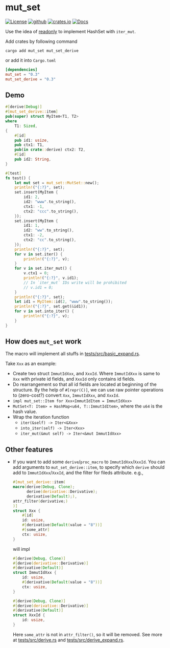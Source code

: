 # mut_set

[![License](https://img.shields.io/badge/License-MIT-blue.svg)](https://opensource.org/licenses/MIT)
[![github](https://img.shields.io/badge/repo-main-blue?logo=github)](https://github.com/zao111222333/mut_set)
[![crates.io](https://shields.io/crates/v/mut_set.svg?style=flat-square&label=crates.io)](https://crates.io/crates/mut_set)
[![Docs](https://docs.rs/mut_set/badge.svg)](https://docs.rs/mut_set)

Use the idea of [readonly](https://crates.io/crates/readonly) to implement HashSet with `iter_mut`.

Add crates by following command

``` shell
cargo add mut_set mut_set_derive
```

or add it into `Cargo.toml`

```toml
[dependencies]
mut_set = "0.3"
mut_set_derive = "0.3"
```

## Demo

``` rust
#[derive(Debug)]
#[mut_set_derive::item]
pub(super) struct MyItem<T1, T2>
where
    T1: Sized,
{
    #[id]
    pub id1: usize,
    pub ctx1: T1,
    pub(in crate::derive) ctx2: T2,
    #[id]
    pub id2: String,
}

#[test]
fn test() {
    let mut set = mut_set::MutSet::new();
    println!("{:?}", set);
    set.insert(MyItem {
        id1: 2,
        id2: "www".to_string(),
        ctx1: -1,
        ctx2: "ccc".to_string(),
    });
    set.insert(MyItem {
        id1: 1,
        id2: "ww".to_string(),
        ctx1: -2,
        ctx2: "cc".to_string(),
    });
    println!("{:?}", set);
    for v in set.iter() {
        println!("{:?}", v);
    }
    for v in set.iter_mut() {
        v.ctx1 = 0;
        println!("{:?}", v.id1);
        // In `iter_mut` IDs write will be prohibited
        // v.id1 = 0;
    }
    println!("{:?}", set);
    let id1 = MyItem::id(2, "www".to_string());
    println!("{:?}", set.get(&id1));
    for v in set.into_iter() {
        println!("{:?}", v);
    }
}
```

## How does `mut_set` work

The macro will implement all stuffs in [tests/src/basic_expand.rs](tests/src/basic_expand.rs).

Take `Xxx` as an example:

+ Create two struct `ImmutIdXxx`, and `XxxId`. Where `ImmutIdXxx` is same to `Xxx` with private id fields, and `XxxId` only contains id fields.
+ Do rearrangement so that all id fields are located at beginning of the structure. By the help of `#[repr(C)]`, we can use raw pointer operations to (zero-cost?) convert `Xxx`, `ImmutIdXxx`, and `XxxId`.
+ `impl mut_set::Item for Xxx<ImmutIdItem = ImmutIdXxx>`
+ `MutSet<T: Item> = HashMap<u64, T::ImmutIdItem>`, where the `u64` is the hash value.
+ Wrap the iteration function
  + `iter(&self) -> Iter<&Xxx>`
  + `into_iter(self) -> Iter<Xxx>`
  + `iter_mut(&mut self) -> Iter<&mut ImmutIdXxx>`

## Other features

+ If you want to add some `derive`/`proc_macro` to `ImmutIdXxx`/`XxxId`. You can add arguments to `mut_set_derive::item`, to specify which `derive` should add to `ImmutIdXxx`/`XxxId`, and the filter for fileds attribute. e.g.,

    ``` rust
    #[mut_set_derive::item(
    macro(derive(Debug, Clone);
          derive(derivative::Derivative);
          derivative(Default);),
    attr_filter(derivative;)
    )]
    struct Xxx {
        #[id]
        id: usize,
        #[derivative(Default(value = "8"))]
        #[some_attr]
        ctx: usize,
    }
    ```

    will impl

    ``` rust
    #[derive(Debug, Clone)]
    #[derive(derivative::Derivative)]
    #[derivative(Default)]
    struct ImmutIdXxx {
        id: usize,
        #[derivative(Default(value = "8"))]
        ctx: usize,
    }

    #[derive(Debug, Clone)]
    #[derive(derivative::Derivative)]
    #[derivative(Default)]
    struct XxxId {
        id: usize,
    }
    ```

    Here `some_attr` is not in `attr_filter()`, so it will be removed. See more at [tests/src/derive.rs](tests/src/derive.rs) and [tests/src/derive_expand.rs](tests/src/derive_expand.rs).
